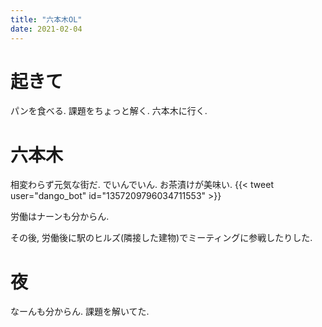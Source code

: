 ```yaml
---
title: "六本木OL"
date: 2021-02-04
---
```


# 起きて
パンを食べる. 課題をちょっと解く. 六本木に行く.

# 六本木
相変わらず元気な街だ. でいんでいん.
お茶漬けが美味い.
{{< tweet user="dango_bot" id="1357209796034711553" >}}

労働はナーンも分からん.

その後, 労働後に駅のヒルズ(隣接した建物)でミーティングに参戦したりした.

# 夜
なーんも分からん. 課題を解いてた.